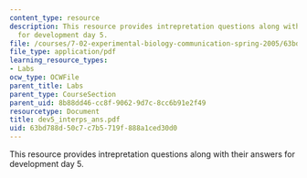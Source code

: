 ```yaml
---
content_type: resource
description: This resource provides intrepretation questions along with their answers
  for development day 5.
file: /courses/7-02-experimental-biology-communication-spring-2005/63bd788d50c7c7b5719f888a1ced30d0_dev5_interps_ans.pdf
file_type: application/pdf
learning_resource_types:
- Labs
ocw_type: OCWFile
parent_title: Labs
parent_type: CourseSection
parent_uid: 8b88dd46-cc8f-9062-9d7c-8cc6b91e2f49
resourcetype: Document
title: dev5_interps_ans.pdf
uid: 63bd788d-50c7-c7b5-719f-888a1ced30d0
---
```

This resource provides intrepretation questions along with their answers for development day 5.

